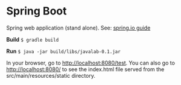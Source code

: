 # Spring Boot
Spring web application (stand alone). See: [spring.io guide](https://spring.io/guides/gs/spring-boot/)

**Build**
`$ gradle build`

**Run**
`$ java -jar build/libs/javalab-0.1.jar`

In your browser, go to [http://localhost:8080/test](http://localhost:8080/test). You can also go to [http://localhost:8080/](http://localhost:8080/) to see the index.html file served from the src/main/resources/static directory.
